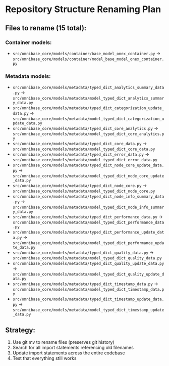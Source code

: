 # Repository Structure Renaming Plan

## Files to rename (15 total):

### Container models:
- `src/omnibase_core/models/container/base_model_onex_container.py` → `src/omnibase_core/models/container/model_base_model_onex_container.py`

### Metadata models:
- `src/omnibase_core/models/metadata/typed_dict_analytics_summary_data.py` → `src/omnibase_core/models/metadata/model_typed_dict_analytics_summary_data.py`
- `src/omnibase_core/models/metadata/typed_dict_categorization_update_data.py` → `src/omnibase_core/models/metadata/model_typed_dict_categorization_update_data.py`
- `src/omnibase_core/models/metadata/typed_dict_core_analytics.py` → `src/omnibase_core/models/metadata/model_typed_dict_core_analytics.py`
- `src/omnibase_core/models/metadata/typed_dict_core_data.py` → `src/omnibase_core/models/metadata/model_typed_dict_core_data.py`
- `src/omnibase_core/models/metadata/typed_dict_error_data.py` → `src/omnibase_core/models/metadata/model_typed_dict_error_data.py`
- `src/omnibase_core/models/metadata/typed_dict_node_core_update_data.py` → `src/omnibase_core/models/metadata/model_typed_dict_node_core_update_data.py`
- `src/omnibase_core/models/metadata/typed_dict_node_core.py` → `src/omnibase_core/models/metadata/model_typed_dict_node_core.py`
- `src/omnibase_core/models/metadata/typed_dict_node_info_summary_data.py` → `src/omnibase_core/models/metadata/model_typed_dict_node_info_summary_data.py`
- `src/omnibase_core/models/metadata/typed_dict_performance_data.py` → `src/omnibase_core/models/metadata/model_typed_dict_performance_data.py`
- `src/omnibase_core/models/metadata/typed_dict_performance_update_data.py` → `src/omnibase_core/models/metadata/model_typed_dict_performance_update_data.py`
- `src/omnibase_core/models/metadata/typed_dict_quality_data.py` → `src/omnibase_core/models/metadata/model_typed_dict_quality_data.py`
- `src/omnibase_core/models/metadata/typed_dict_quality_update_data.py` → `src/omnibase_core/models/metadata/model_typed_dict_quality_update_data.py`
- `src/omnibase_core/models/metadata/typed_dict_timestamp_data.py` → `src/omnibase_core/models/metadata/model_typed_dict_timestamp_data.py`
- `src/omnibase_core/models/metadata/typed_dict_timestamp_update_data.py` → `src/omnibase_core/models/metadata/model_typed_dict_timestamp_update_data.py`

## Strategy:
1. Use git mv to rename files (preserves git history)
2. Search for all import statements referencing old filenames
3. Update import statements across the entire codebase
4. Test that everything still works
